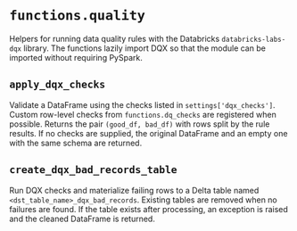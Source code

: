 # `functions.quality`

Helpers for running data quality rules with the Databricks `databricks-labs-dqx` library.
The functions lazily import DQX so that the module can be imported without
requiring PySpark.

## `apply_dqx_checks`

Validate a DataFrame using the checks listed in `settings['dqx_checks']`.
Custom row-level checks from `functions.dq_checks` are registered when
possible.  Returns the pair `(good_df, bad_df)` with rows split by the rule
results.  If no checks are supplied, the original DataFrame and an empty one
with the same schema are returned.

## `create_dqx_bad_records_table`

Run DQX checks and materialize failing rows to a Delta table named
`<dst_table_name>_dqx_bad_records`.  Existing tables are removed when no
failures are found.  If the table exists after processing, an exception is
raised and the cleaned DataFrame is returned.
